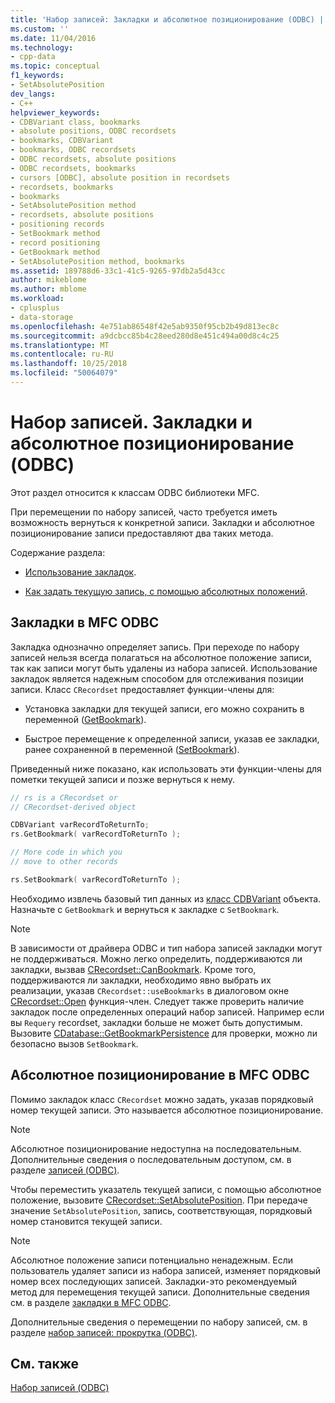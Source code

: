 ```yaml
---
title: 'Набор записей: Закладки и абсолютное позиционирование (ODBC) | Документация Майкрософт'
ms.custom: ''
ms.date: 11/04/2016
ms.technology:
- cpp-data
ms.topic: conceptual
f1_keywords:
- SetAbsolutePosition
dev_langs:
- C++
helpviewer_keywords:
- CDBVariant class, bookmarks
- absolute positions, ODBC recordsets
- bookmarks, CDBVariant
- bookmarks, ODBC recordsets
- ODBC recordsets, absolute positions
- ODBC recordsets, bookmarks
- cursors [ODBC], absolute position in recordsets
- recordsets, bookmarks
- bookmarks
- SetAbsolutePosition method
- recordsets, absolute positions
- positioning records
- SetBookmark method
- record positioning
- GetBookmark method
- SetAbsolutePosition method, bookmarks
ms.assetid: 189788d6-33c1-41c5-9265-97db2a5d43cc
author: mikeblome
ms.author: mblome
ms.workload:
- cplusplus
- data-storage
ms.openlocfilehash: 4e751ab86548f42e5ab9350f95cb2b49d813ec8c
ms.sourcegitcommit: a9dcbcc85b4c28eed280d8e451c494a00d8c4c25
ms.translationtype: MT
ms.contentlocale: ru-RU
ms.lasthandoff: 10/25/2018
ms.locfileid: "50064079"
---
```

# <a name="recordset-bookmarks-and-absolute-positions-odbc"></a>Набор записей. Закладки и абсолютное позиционирование (ODBC)

Этот раздел относится к классам ODBC библиотеки MFC.

При перемещении по набору записей, часто требуется иметь возможность вернуться к конкретной записи. Закладки и абсолютное позиционирование записи предоставляют два таких метода.

Содержание раздела:

- [Использование закладок](#_core_bookmarks_in_mfc_odbc).

- [Как задать текущую запись, с помощью абсолютных положений](#_core_absolute_positions_in_mfc_odbc).

##  <a name="_core_bookmarks_in_mfc_odbc"></a> Закладки в MFC ODBC

Закладка однозначно определяет запись. При переходе по набору записей нельзя всегда полагаться на абсолютное положение записи, так как записи могут быть удалены из набора записей. Использование закладок является надежным способом для отслеживания позиции записи. Класс `CRecordset` предоставляет функции-члены для:

- Установка закладки для текущей записи, его можно сохранить в переменной ([GetBookmark](../../mfc/reference/crecordset-class.md#getbookmark)).

- Быстрое перемещение к определенной записи, указав ее закладки, ранее сохраненной в переменной ([SetBookmark](../../mfc/reference/crecordset-class.md#setbookmark)).

Приведенный ниже показано, как использовать эти функции-члены для пометки текущей записи и позже вернуться к нему.

```cpp
// rs is a CRecordset or
// CRecordset-derived object

CDBVariant varRecordToReturnTo;
rs.GetBookmark( varRecordToReturnTo );

// More code in which you
// move to other records

rs.SetBookmark( varRecordToReturnTo );
```

Необходимо извлечь базовый тип данных из [класс CDBVariant](../../mfc/reference/cdbvariant-class.md) объекта. Назначьте с `GetBookmark` и вернуться к закладке с `SetBookmark`.

> [!NOTE]
>  В зависимости от драйвера ODBC и тип набора записей закладки могут не поддерживаться. Можно легко определить, поддерживаются ли закладки, вызвав [CRecordset::CanBookmark](../../mfc/reference/crecordset-class.md#canbookmark). Кроме того, поддерживаются ли закладки, необходимо явно выбрать их реализации, указав `CRecordset::useBookmarks` в диалоговом окне [CRecordset::Open](../../mfc/reference/crecordset-class.md#open) функция-член. Следует также проверить наличие закладок после определенных операций набор записей. Например если вы `Requery` recordset, закладки больше не может быть допустимым. Вызовите [CDatabase::GetBookmarkPersistence](../../mfc/reference/cdatabase-class.md#getbookmarkpersistence) для проверки, можно ли безопасно вызов `SetBookmark`.

##  <a name="_core_absolute_positions_in_mfc_odbc"></a> Абсолютное позиционирование в MFC ODBC

Помимо закладок класс `CRecordset` можно задать, указав порядковый номер текущей записи. Это называется абсолютное позиционирование.

> [!NOTE]
>  Абсолютное позиционирование недоступна на последовательным. Дополнительные сведения о последовательным доступом, см. в разделе [записей (ODBC)](../../data/odbc/recordset-odbc.md).

Чтобы переместить указатель текущей записи, с помощью абсолютное положение, вызовите [CRecordset::SetAbsolutePosition](../../mfc/reference/crecordset-class.md#setabsoluteposition). При передаче значение `SetAbsolutePosition`, запись, соответствующая, порядковый номер становится текущей записи.

> [!NOTE]
>  Абсолютное положение записи потенциально ненадежным. Если пользователь удаляет записи из набора записей, изменяет порядковый номер всех последующих записей. Закладки-это рекомендуемый метод для перемещения текущей записи. Дополнительные сведения см. в разделе [закладки в MFC ODBC](#_core_bookmarks_in_mfc_odbc).

Дополнительные сведения о перемещении по набору записей, см. в разделе [набор записей: прокрутка (ODBC)](../../data/odbc/recordset-scrolling-odbc.md).

## <a name="see-also"></a>См. также

[Набор записей (ODBC)](../../data/odbc/recordset-odbc.md)